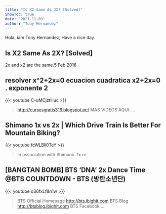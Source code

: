 ```yaml
---
title: "Is X2 Same As 2X? [Solved]"
ShowToc: true 
date: "2021-11-09"
author: "Tony Hernandez" 
---
```


Hola, iam Tony Hernandez, Have a nice day.
## Is X2 Same As 2X? [Solved]
2x and x2 are the same.5 Feb 2016

## resolver x^2+2x=0 ecuacion cuadratica x2+2x=0 . exponente 2
{{< youtube C-uMCjztHuc >}}
>http://cursosgratis316.blogspot.pe/ MAS VIDEOS AQUI: ...

## Shimano 1x vs 2x | Which Drive Train Is Better For Mountain Biking?
{{< youtube fcWLBli0TeY >}}
>In association with Shimano. 1x or 

## [BANGTAN BOMB] BTS ‘DNA’ 2x Dance Time @BTS COUNTDOWN - BTS (방탄소년단)
{{< youtube o36fxLf8n1w >}}
>BTS Official Homepage http://bts.ibighit.com BTS Blog http://btsblog.ibighit.com BTS Facebook ...

